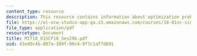 ```yaml
---
content_type: resource
description: This resource contains information about optimization problems.
file: https://ol-ocw-studio-app-qa.s3.amazonaws.com/courses/18-01sc-single-variable-calculus-fall-2010/43ed0c4b807a389f90c49f7c1af7d891_MIT18_01SCF10_Ses29b.pdf
file_type: application/pdf
resourcetype: Document
title: MIT18_01SCF10_Ses29b.pdf
uid: 43ed0c4b-807a-389f-90c4-9f7c1af7d891
---
```

